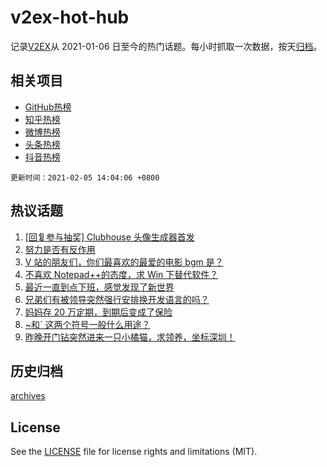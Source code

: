 # v2ex-hot-hub

 记录[V2EX](https://www.v2ex.com/)从 2021-01-06 日至今的热门话题。每小时抓取一次数据，按天[归档](archives)。
 
 ## 相关项目

- [GitHub热榜](https://github.com/lonnyzhang423/github-hot-hub)
- [知乎热榜](https://github.com/lonnyzhang423/zhihu-hot-hub)
- [微博热榜](https://github.com/lonnyzhang423/weibo-hot-hub)
- [头条热榜](https://github.com/lonnyzhang423/toutiao-hot-hub)
- [抖音热榜](https://github.com/lonnyzhang423/douyin-hot-hub)


 `更新时间：2021-02-05 14:04:06 +0800`

## 热议话题

1. [[回复参与抽奖] Clubhouse 头像生成器首发](https://www.v2ex.com/t/751338)
1. [努力是否有反作用](https://www.v2ex.com/t/751265)
1. [V 站的朋友们，你们最喜欢的最爱的电影 bgm 是？](https://www.v2ex.com/t/751257)
1. [不喜欢 Notepad++的态度，求 Win 下替代软件？](https://www.v2ex.com/t/751483)
1. [最近一直到点下班，感觉发现了新世界](https://www.v2ex.com/t/751309)
1. [兄弟们有被领导突然强行安排换开发语言的吗？](https://www.v2ex.com/t/751355)
1. [妈妈存 20 万定期，到期后变成了保险](https://www.v2ex.com/t/751490)
1. [~和` 这两个符号一般什么用途？](https://www.v2ex.com/t/751270)
1. [昨晚开门钻突然进来一只小橘猫，求领养，坐标深圳！](https://www.v2ex.com/t/751440)

## 历史归档

[archives](archives)

## License

See the [LICENSE](LICENSE) file for license rights and limitations (MIT).
